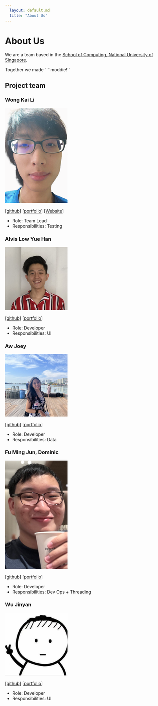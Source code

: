 ```yaml
---
  layout: default.md
  title: "About Us"
---
```


# About Us

We are a team based in the [School of Computing, National University of Singapore](http://www.comp.nus.edu.sg).

Together we made ````moddie!``

## Project team

### Wong Kai Li

<img src="images/garywongkai.png" width="200px">

[[github](https://github.com/garywongkai)]
[[portfolio](team/johndoe.md)]
[[Website](https://react-site-three.vercel.app)]

* Role: Team Lead
* Responsibilities: Testing

### Alvis Low Yue Han

<img src="images/alvislow.png" width="200px">

[[github](https://github.com/beefsausagee)]
[[portfolio](team/johndoe.md)]

* Role: Developer
* Responsibilities: UI

### Aw Joey

<img src="images/awjoey.png" width="200px">

[[github](https://github.com/AwJoey)] [[portfolio](https://awjoey26.wixsite.com/website)]

* Role: Developer
* Responsibilities: Data

### Fu Ming Jun, Dominic

<img src="images/dominicfumj.png" width="200px">

[[github](https://github.com/DominicFuMJ)]
[[portfolio](team/johndoe.md)]

* Role: Developer
* Responsibilities: Dev Ops + Threading

### Wu Jinyan

<img src="images/morninggloryyy.png" width="200px">

[[github](https://github.com/Morninggloryyy)]
[[portfolio](team/johndoe.md)]

* Role: Developer
* Responsibilities: UI
